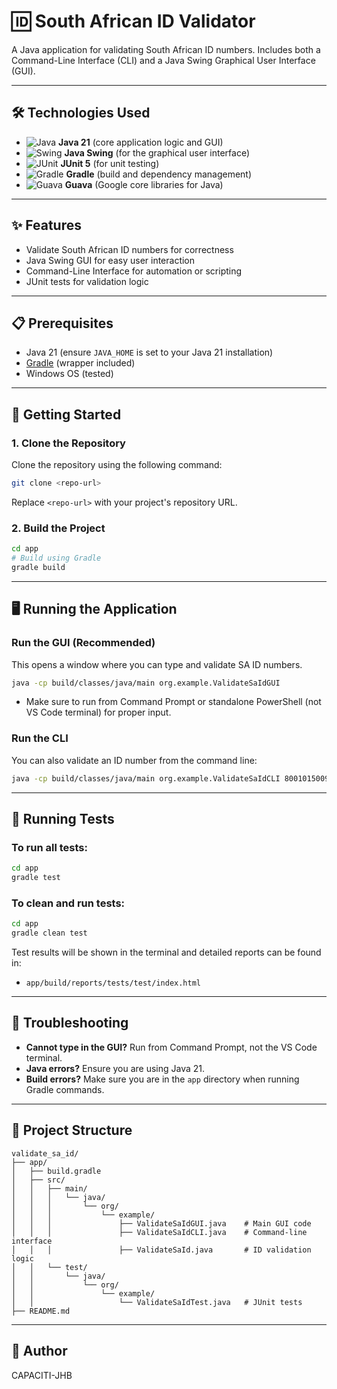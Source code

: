 # 🆔 South African ID Validator

A Java application for validating South African ID numbers. Includes both a Command-Line Interface (CLI) and a Java Swing Graphical User Interface (GUI).

---

## 🛠️ Technologies Used
- ![Java](https://img.shields.io/badge/Java-21-blue?logo=java) **Java 21** (core application logic and GUI)
- ![Swing](https://img.shields.io/badge/Swing-GUI-orange?logo=java) **Java Swing** (for the graphical user interface)
- ![JUnit](https://img.shields.io/badge/JUnit-5-green?logo=JUnit5) **JUnit 5** (for unit testing)
- ![Gradle](https://img.shields.io/badge/Gradle-Build-black?logo=gradle) **Gradle** (build and dependency management)
- ![Guava](https://img.shields.io/badge/Guava-Google-green?logo=google) **Guava** (Google core libraries for Java)

---

## ✨ Features
- Validate South African ID numbers for correctness
- Java Swing GUI for easy user interaction
- Command-Line Interface for automation or scripting
- JUnit tests for validation logic

---

## 📋 Prerequisites
- Java 21 (ensure `JAVA_HOME` is set to your Java 21 installation)
- [Gradle](https://gradle.org/) (wrapper included)
- Windows OS (tested)

---

## 🚀 Getting Started

### 1. Clone the Repository
Clone the repository using the following command:
```sh
git clone <repo-url>
```
Replace `<repo-url>` with your project's repository URL.

### 2. Build the Project
```sh
cd app
# Build using Gradle
gradle build
```

---

## 🖥️ Running the Application

### Run the GUI (Recommended)
This opens a window where you can type and validate SA ID numbers.
```sh
java -cp build/classes/java/main org.example.ValidateSaIdGUI
```
- Make sure to run from Command Prompt or standalone PowerShell (not VS Code terminal) for proper input.

### Run the CLI
You can also validate an ID number from the command line:
```sh
java -cp build/classes/java/main org.example.ValidateSaIdCLI 8001015009087
```

---

## 🧪 Running Tests

### To run all tests:
```sh
cd app
gradle test
```

### To clean and run tests:
```sh
cd app
gradle clean test
```

Test results will be shown in the terminal and detailed reports can be found in:
- `app/build/reports/tests/test/index.html`

---

## 🐞 Troubleshooting
- **Cannot type in the GUI?** Run from Command Prompt, not the VS Code terminal.
- **Java errors?** Ensure you are using Java 21.
- **Build errors?** Make sure you are in the `app` directory when running Gradle commands.

---

## 📁 Project Structure
```text
validate_sa_id/
├── app/
│   ├── build.gradle
│   ├── src/
│   │   ├── main/
│   │   │   └── java/
│   │   │       └── org/
│   │   │           └── example/
│   │   │               ├── ValidateSaIdGUI.java    # Main GUI code
│   │   │               ├── ValidateSaIdCLI.java    # Command-line interface
│   │   │               ├── ValidateSaId.java       # ID validation logic
│   │   └── test/
│   │       └── java/
│   │           └── org/
│   │               └── example/
│   │                   └── ValidateSaIdTest.java   # JUnit tests
├── README.md
```

---

## 👤 Author
CAPACITI-JHB